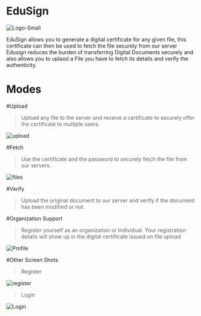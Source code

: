 # EduSign
![Logo-Small](https://user-images.githubusercontent.com/20601717/73237781-ba17cb00-41bc-11ea-823b-81b2902abb09.jpg)


EduSign allows you to generate a digital certificate for any given file, this certificate can then be used to fetch the file securely from our server Edusign reduces the burden of transferring Digital Documents securely and also allows you to uplaod a File you have to fetch its details and verify the authenticity.

# Modes

#Upload
>Upload any file to the server and receive a certificate to securely offer the certificate to multiple users.

![upload](https://user-images.githubusercontent.com/20601717/73334684-61673180-4293-11ea-96ca-d28d904cb111.png)

#Fetch
>Use the certificate and the password to securely fetch the file from our servers.

![files](https://user-images.githubusercontent.com/20601717/73334679-60ce9b00-4293-11ea-9d59-12dd1ce72579.png)

#Verify
>Upload the original document to our server and verify if the document has been modified or not. 

#Organization Support
>Register yourself as an organization or Individual. 
>Your registration details will show up in the digital certificate issued on file upload

![Profile](https://user-images.githubusercontent.com/20601717/73334682-60ce9b00-4293-11ea-94f7-fcabe8b7f055.png)

#Other Screen Shots

>Register

![register](https://user-images.githubusercontent.com/20601717/73334683-60ce9b00-4293-11ea-8c5b-7e4eaa07dd44.png)

>Login

![Login](https://user-images.githubusercontent.com/20601717/73334680-60ce9b00-4293-11ea-9894-3b1180097cb2.png)


